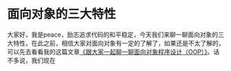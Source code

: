 # 面向对象的三大特性

大家好，我是peace，励志追求代码的和平稳定，今天我们来聊一聊面向对象的三大特性，在此之前，相信大家对面向对象有一定的了解了，如果还是不太了解的，可以先去看看我的这篇文章[《跟大家一起聊一聊面向对象程序设计（OOP）》](<https://www.jianshu.com/p/8bec187db7d9>)。话不多说，我们现在



